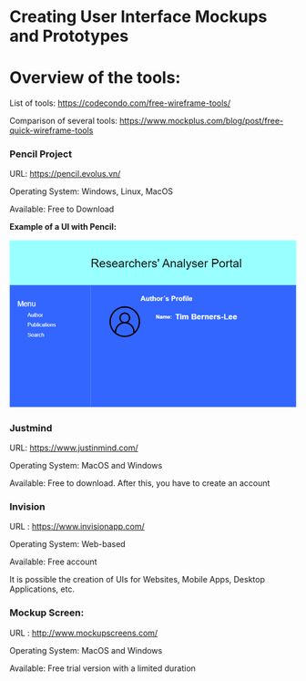 

# Creating User Interface Mockups and Prototypes

# Overview of the tools:

List of tools: https://codecondo.com/free-wireframe-tools/

Comparison of several tools: https://www.mockplus.com/blog/post/free-quick-wireframe-tools

### Pencil Project

URL: https://pencil.evolus.vn/

Operating System: Windows, Linux, MacOS

Available: Free to Download

**Example of a UI with Pencil:** 

![Example UI Prototype with Pencil](/wiki/uiprototype/pencil-example.png)

### Justmind

URL: https://www.justinmind.com/

Operating System: MacOS and Windows

Available: Free to download. After this, you have to create an account

### Invision

URL : https://www.invisionapp.com/

Operating System: Web-based

Available: Free account

It is possible the creation of UIs for Websites, Mobile Apps, Desktop Applications, etc.

### Mockup Screen: 

URL : http://www.mockupscreens.com/

Operating System: MacOS and Windows

Available: Free trial version with a limited duration 

